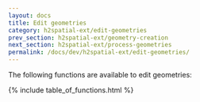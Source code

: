 ```yaml
---
layout: docs
title: Edit geometries
category: h2spatial-ext/edit-geometries
prev_section: h2spatial-ext/geometry-creation
next_section: h2spatial-ext/process-geometries
permalink: /docs/dev/h2spatial-ext/edit-geometries/
---
```


The following functions are available to edit geometries:

{% include table_of_functions.html %}
